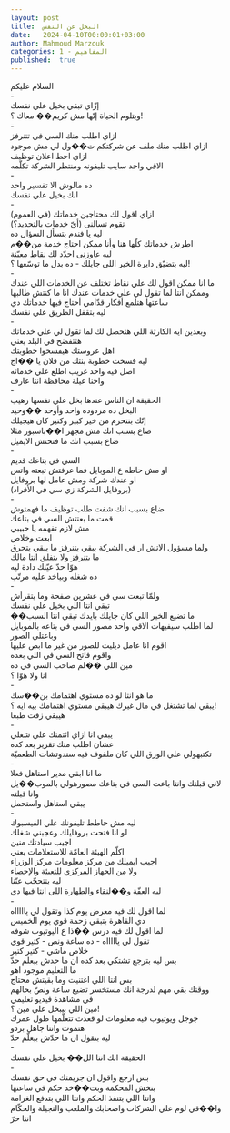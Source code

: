 ```yaml
---
layout: post
title:  البخل عن النفس
date:   2024-04-10T00:00:01+03:00
author: Mahmoud Marzouk
categories: 1 - المفاهيم
published:  true
---
```

السلام عليكم\
-\
إزّاي تبقي بخيل علي نفسك\
وبتلوم الحياة إنّها مش كريم�� معاك ؟!\
-\
ازاي اطلب منك السي في تتنرفز\
ازاي اطلب منك ملف عن شركتكم ت��ول لي مش موجود\
ازاي احط اعلان توظيف\
الاقي واحد سايب تليفونه ومنتظر الشركة تكلّمه\
-\
ده مالوش الا تفسير واحد\
انك بخيل علي نفسك\
-\
ازاي اقول لك محتاجين خدماتك (في العموم)\
تقوم تسالني (أيّ خدمات بالتحديد؟)\
ليه يا فندم بتسأل السؤال ده\
اطرش خدماتك كلّها هنا وأنا ممكن احتاج خدمة من��م\
ليه عاوزني احدّد لك نقاط معيّنة\
ليه بتضيّق دايرة الخير اللي جايلك - ده بدل ما توسّعها ؟!\
-\
ما انا ممكن اقول لك علي نقاط تختلف عن الخدمات اللي عندك\
وممكن انتا لما تقول لي علي خدمات عندك انا ما كنتش طالبها\
ساعتها هتلمع أفكار قدّامي أحتاج فيها خدماتك دي\
ليه بتقفل الطريق علي نفسك\
-\
وبعدين ايه الكارثة اللي هتحصل لك لما تقول لي علي خدماتك\
هتتفضح في البلد يعني\
اهل عروستك هيفسخوا خطوبتك\
ليه فسخت خطوبة بنتك من فلان يا ��اج\
اصل فيه واحد غريب اطلع علي خدماته\
واحنا عيلة محافظة انتا عارف\
-\
الحقيقة ان الناس عندها بخل علي نفسها رهيب\
البخل ده مردوده واحد وأوحد ��وحيد\
إنّك بتتحرم من خير كبير وكتير كان هيجيلك\
ضاع بسبب انك مش مجهز ا��باسبور مثلا\
ضاع بسبب انك ما فتحتش الايميل\
-\
السي في بتاعك قديم\
او مش حاطه ع الموبايل فما عرفتش تبعته واتس\
او عندك شركة ومش عامل لها بروفايل\
(بروفايل الشركة زي سي في الأفراد)\
-\
ضاع بسبب انك شفت طلب توظيف ما فهمتوش\
قمت ما بعتتش السي في بتاعك\
مش لازم تفهمه يا حبيبي\
ابعت وخلاص\
ولما مسؤول الاتش ار في الشركة يبقي يتنرفز ما يبقي يتحرق\
ما يتنرفز ولا يتفلق انتا مالك\
هوّا حدّ عيّنك دادة ليه\
ده شغله وبياخد عليه مرتّب\
-\
ولمّا تبعت سي في عشرين صفحة وما يتقرأش\
تبقي انتا اللي بخيل علي نفسك\
��ما تضيع الخير اللي كان جايلك بايدك تبقي انتا السبب\
لما اطلب سيفيهات الاقي واحد مصور السي في بتاعه بالموبايل\
وباعتلي الصور\
اقوم انا عامل ديليت للصور من غير ما ابص عليها\
واقوم فاتح السي في اللي بعده\
مين اللي ��لم صاحب السي في ده\
انا ولا هوّا ؟\
-\
ما هو انتا لو ده مستوي اهتمامك بن��سك\
يبقي لما تشتغل في مال غيرك هيبقي مستوي اهتمامك بيه ايه ؟!\
هيبقي زفت طبعا\
-\
يبقي انا ازاي ائتمنك علي شغلي\
عشان اطلب منك تقرير بعد كده\
تكتبهولي علي الورق اللي كان ملفوف فيه سندوتشات الطعميّة\
-\
ما انا ابقي مدير استاهل فعلا\
لاني قبلتك وانتا باعت السي في بتاعك مصورهولي بالموب��يل\
وانا قبلته\
يبقي استاهل واستحمل\
-\
ليه مش حاطط تليفونك علي الفيسبوك\
لو انا فتحت بروفايلك وعجبني شغلك\
اجيب سيادتك منين\
اكلّم الهيئة العامّة للاستعلامات يعني\
اجيب ايميلك من مركز معلومات مركز الوزراء\
ولا من الجهاز المركزي للتعبئة والإحصاء\
ليه بتتحجّب عنّنا\
ليه العفّة و��لنقاء والطهارة اللي انتا فيها دي\
-\
لما اقول لك فيه معرض يوم كذا وتقول لي ياااااه\
دي القاهرة بتبقي زحمة قوي يوم الخميس\
لما اقول لك فيه درس ��ذا ع اليوتيوب شوفه\
تقول لي ياااااه - ده ساعة ونص - كتير قوي\
خلاص ماشي - كتير كتير\
بس ليه بترجع تشتكي بعد كده ان ما حدش بيعلم حدّ\
ما التعليم موجود اهو\
بس انتا اللي اغتنيت وما بقيتش محتاج\
ووقتك بقي مهم لدرجة انك مستخسر تضيع ساعة ونصّ بحالهم\
في مشاهدة فيديو تعليمي\
مين اللي بيبخل علي مين ؟!\
جوجل ويوتيوب فيه معلومات لو قعدت تتعلّمها طول عمرك\
هتموت وانتا جاهل بردو\
ليه بتقول ان ما حدّش بيعلّم حدّ\
-\
الحقيقة انك انتا الل�� بخيل علي نفسك\
-\
بس ارجع واقول ان جريمتك في حق نفسك\
بتخش المحكمة وبت��خد حكم في ساعتها\
وانتا اللي بتنفذ الحكم وانتا اللي بتدفع الغرامة\
وا��قي لوم علي الشركات واصحابك والملعب والنجيلة والحكّام\
انتا حرّ
